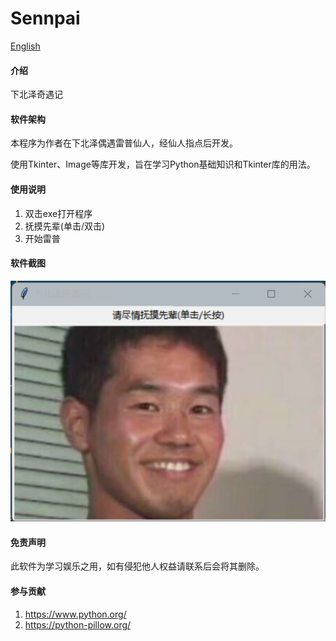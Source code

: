 # Sennpai
[English](README.en.md)

#### 介绍

下北泽奇遇记

#### 软件架构

本程序为作者在下北泽偶遇雷普仙人，经仙人指点后开发。

使用Tkinter、Image等库开发，旨在学习Python基础知识和Tkinter库的用法。

#### 使用说明

1. 双击exe打开程序
2. 抚摸先辈(单击/双击)
3. 开始雷普

#### 软件截图

![输入图片说明](Sennpai/resource/image/%E5%B1%8F%E5%B9%95%E6%88%AA%E5%9B%BE%202024-02-29%20005721.png)

#### 免责声明

此软件为学习娱乐之用，如有侵犯他人权益请联系后会将其删除。

#### 参与贡献

1. https://www.python.org/
2. https://python-pillow.org/
